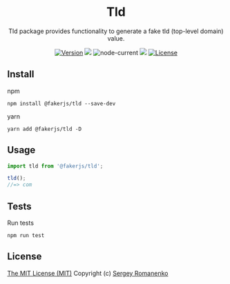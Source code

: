 <h1 align="center">Tld</h1>
<p align="center">Tld package provides functionality to generate a fake tld (top-level domain) value.</p>

<p align="center">
<a href="https://github.com/faker-javascript/tld/releases"><img alt="Version" src="https://img.shields.io/github/release/faker-javascript/tld.svg?label=version&color=green"></a> <img src="https://img.shields.io/npm/dt/@fakerjs/tld"> <img alt="node-current" src="https://img.shields.io/node/v/@fakerjs/tld"> <a href="https://github.com/faker-javascript/tld/actions/workflows/ci.yml"><img src="https://github.com/faker-javascript/tld/actions/workflows/ci.yml/badge.svg"></a> <a href="https://github.com/faker-javascript/tld"><img src="https://img.shields.io/badge/license-MIT-blue.svg?color=green" alt="License"></a>
</p>

## Install

npm
```
npm install @fakerjs/tld --save-dev
```

yarn
```
yarn add @fakerjs/tld -D
```

## Usage

```js
import tld from '@fakerjs/tld';

tld();
//=> com
```

## Tests

Run tests

```
npm run test
```

## License
[The MIT License (MIT)](https://github.com/faker-javascript/tld/blob/master/LICENSE)
Copyright (c) [Sergey Romanenko](https://github.com/Awilum)
